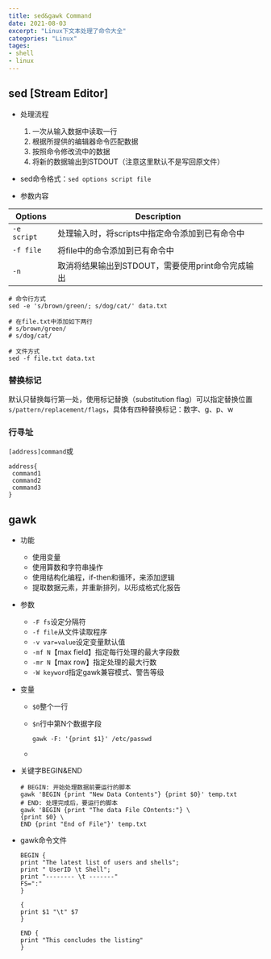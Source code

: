 ```yaml
---
title: sed&gawk Command
date: 2021-08-03
excerpt: "Linux下文本处理了命令大全"
categories: "Linux"
tages: 
- shell
- linux
---
```




## sed [Stream Editor]

- 处理流程
	1. 一次从输入数据中读取一行
	2. 根据所提供的编辑器命令匹配数据
	3. 按照命令修改流中的数据
	4. 将新的数据输出到STDOUT（注意这里默认不是写回原文件）

- sed命令格式：`sed options script file`

- 参数内容

| Options     | Description                                       |
| ----------- | ------------------------------------------------- |
| `-e script` | 处理输入时，将scripts中指定命令添加到已有命令中   |
| `-f file`   | 将file中的命令添加到已有命令中                    |
| `-n`        | 取消将结果输出到STDOUT，需要使用print命令完成输出 |

```shell
# 命令行方式
sed -e 's/brown/green/; s/dog/cat/' data.txt

# 在file.txt中添加如下两行
# s/brown/green/
# s/dog/cat/

# 文件方式
sed -f file.txt data.txt
```

### 替换标记

默认只替换每行第一处，使用标记替换（substitution flag）可以指定替换位置`s/pattern/replacement/flags`，具体有四种替换标记：数字、g、p、w 

### 行寻址

`[address]command`或

```shell
address{
 command1
 command2
 command3
}
```



## gawk

- 功能
	- 使用变量
	- 使用算数和字符串操作
	- 使用结构化编程，if-then和循环，来添加逻辑
	- 提取数据元素，并重新排列，以形成格式化报告

- 参数
	- `-F fs`设定分隔符
	- `-f file`从文件读取程序
	- `-v var=value`设定变量默认值
	- `-mf N`【max field】指定每行处理的最大字段数
	- `-mr N`【max row】指定处理的最大行数
	- `-W keyword`指定gawk兼容模式、警告等级

- 变量

	- `$0`整个一行

	- `$n`行中第N个数据字段

		```shell
		gawk -F: '{print $1}' /etc/passwd
		```

	- 

- 关键字BEGIN&END

	```shell
	# BEGIN: 开始处理数据前要运行的脚本
	gawk 'BEGIN {print "New Data Contents"} {print $0}' temp.txt 
	# END: 处理完成后，要运行的脚本
	gawk 'BEGIN {print "The data File COntents:"} \
	{print $0} \
	END {print "End of File"}' temp.txt
	```

- gawk命令文件

	```shell
	BEGIN {
	print "The latest list of users and shells";
	print " UserID \t Shell";
	print "-------- \t -------" 
	FS=":" 
	}
	
	{
	print $1 "\t" $7
	}
	
	END {
	print "This concludes the listing" 
	}
	```